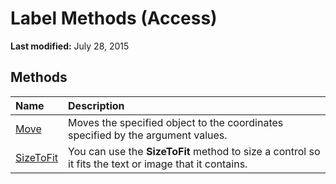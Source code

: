 
# Label Methods (Access)

 **Last modified:** July 28, 2015


## Methods



|**Name**|**Description**|
|:-----|:-----|
| [Move](091613dd-5878-704e-0e67-9564ee57cbd3.md)|Moves the specified object to the coordinates specified by the argument values.|
| [SizeToFit](f9dcdfaf-3218-8442-a4ef-b13dfd961ad0.md)|You can use the  **SizeToFit** method to size a control so it fits the text or image that it contains.|
